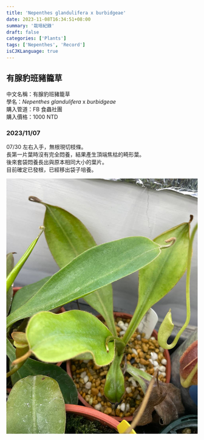 ```yaml
---
title: 'Nepenthes glandulifera x burbidgeae'
date: 2023-11-08T16:34:51+08:00
summary: '栽培紀錄'
draft: false
categories: ['Plants']
tags: ['Nepenthes', 'Record']
isCJKLanguage: true
---
```


## 有腺豹班豬籠草

中文名稱：有腺豹班豬籠草  
學名：*Nepenthes glandulifera* x *burbidgeae*  
購入管道：FB 食蟲社團  
購入價格：1000 NTD  

### 2023/11/07

07/30 左右入手，無根現切枝條。  
長第一片葉時沒有完全悶養，結果產生頂端焦枯的畸形葉。  
後來套袋悶養長出與原本相同大小的葉片。  
目前確定已發根，已經移出袋子培養。  

![2023-11-07](./images/2023-11-07.jpg)
